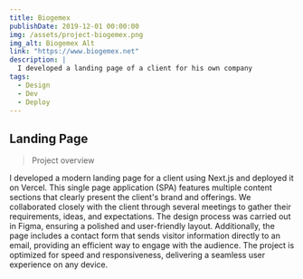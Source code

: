 ```yaml
---
title: Biogemex
publishDate: 2019-12-01 00:00:00
img: /assets/project-biogemex.png
img_alt: Biogemex Alt
link: "https://www.biogemex.net"
description: |
  I developed a landing page of a client for his own company
tags:
  - Design
  - Dev
  - Deploy
---
```


## Landing Page

> Project overview

I developed a modern landing page for a client using Next.js and deployed it on Vercel. This single page application (SPA) features multiple content sections that clearly present the client's brand and offerings. We collaborated closely with the client through several meetings to gather their requirements, ideas, and expectations. The design process was carried out in Figma, ensuring a polished and user-friendly layout. Additionally, the page includes a contact form that sends visitor information directly to an email, providing an efficient way to engage with the audience. The project is optimized for speed and responsiveness, delivering a seamless user experience on any device.
